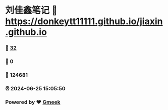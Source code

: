 # 刘佳鑫笔记 :link: https://donkeytt11111.github.io/jiaxin.github.io 
### :page_facing_up: [32](https://donkeytt11111.github.io/jiaxin.github.io/tag.html) 
### :speech_balloon: 0 
### :hibiscus: 124681 
### :alarm_clock: 2024-06-25 15:05:50 
### Powered by :heart: [Gmeek](https://github.com/Meekdai/Gmeek)
